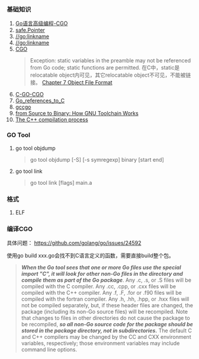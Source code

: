 ### 基础知识

1. [Go语言高级编程-CGO](https://chai2010.cn/advanced-go-programming-book/ch2-cgo/ch2-07-memory.html)
2. [safe.Pointer](https://studygolang.com/articles/20847)
3. [//go:linkname](https://studygolang.com/articles/15842)
4. [//go:linkname](https://golang.org/src/cmd/compile/doc.go?h=Compile)
5. [CGO](https://golang.org/cmd/cgo/)
   >Exception: static variables in the preamble may not be referenced from Go code; static functions are permitted.
   >在C中，static是relocatable object内可见，其它relocatable object不可见，不能被链接。
   >[Chapter 7 Object File Format](https://docs.oracle.com/cd/E19120-01/open.solaris/819-0690/6n33n7fcb/index.html)
6. [C-GO-CGO](https://blog.golang.org/c-go-cgo)
7. [Go_references_to_C](https://golang.org/cmd/cgo/#hdr-Go_references_to_C)
8. [gccgo](https://golang.org/doc/install/gccgo)
10. [from Source to Binary: How GNU Toolchain Works](https://www.slideshare.net/jserv/from-source-to-binary-how-gnu-toolchain-works)
11. [The C++ compilation process](http://faculty.cs.niu.edu/~mcmahon/CS241/Notes/compile.html)

### GO Tool

1. go tool objdump
   >go tool objdump [-S] [-s symregexp] binary [start end]
   
2. go tool link
   >go tool link [flags] main.a
   
### 格式

1. ELF

### 编译CGO

具体问题： https://github.com/golang/go/issues/24592

使用go build xxx.go会找不到C语言定义的函数，需要直接build整个包。

>***When the Go tool sees that one or more Go files use the special import "C", it will look for other non-Go files in the directory and compile them as part of the Go package***. Any .c, .s, or .S files will be compiled with the C compiler. Any .cc, .cpp, or .cxx files will be compiled with the C++ compiler. Any .f, .F, .for or .f90 files will be compiled with the fortran compiler. Any .h, .hh, .hpp, or .hxx files will not be compiled separately, but, if these header files are changed, the package (including its non-Go source files) will be recompiled. Note that changes to files in other directories do not cause the package to be recompiled, ***so all non-Go source code for the package should be stored in the package directory, not in subdirectories.*** The default C and C++ compilers may be changed by the CC and CXX environment variables, respectively; those environment variables may include command line options.
